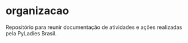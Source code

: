 # organizacao
Repositório para reunir documentação de atividades e ações realizadas pela PyLadies Brasil.
